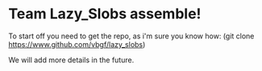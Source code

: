# Team Lazy_Slobs assemble!

To start off you need to get the repo, as i'm sure you know how: (git clone https://www.github.com/vbgf/lazy_slobs)
  
We will add more details in the future.
